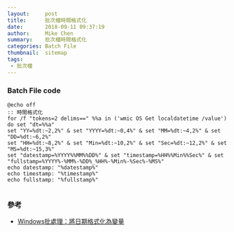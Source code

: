 ```yaml
---
layout:     post
title:      批次檔時間格式化
date:       2018-09-11 09:37:19
author:     Mike Chen
summary:    批次檔時間格式化
categories: Batch File
thumbnail:  sitemap
tags:
 - 批次檔
---
```


### Batch File code

```
@echo off 
:: 時間格式化
for /f "tokens=2 delims==" %%a in ('wmic OS Get localdatetime /value') do set "dt=%%a"
set "YY=%dt:~2,2%" & set "YYYY=%dt:~0,4%" & set "MM=%dt:~4,2%" & set "DD=%dt:~6,2%"
set "HH=%dt:~8,2%" & set "Min=%dt:~10,2%" & set "Sec=%dt:~12,2%" & set "MS=%dt:~15,3%"
set "datestamp=%YYYY%%MM%%DD%" & set "timestamp=%HH%%Min%%Sec%" & set "fullstamp=%YYYY%-%MM%-%DD%_%HH%-%Min%-%Sec%-%MS%"
echo datestamp: "%datestamp%"
echo timestamp: "%timestamp%"
echo fullstamp: "%fullstamp%"


```

### 參考
* [Windows批處理：將日期格式化為變量](https://code-examples.net/zh-TW/q/a70424)